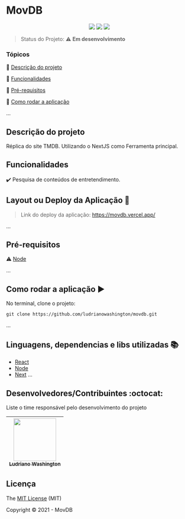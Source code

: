 <h1>MovDB</h1> 

<p align="center">
  <img src="https://img.shields.io/static/v1?label=react&message=framework&color=blue&style=for-the-badge&logo=REACT"/>
  <img src="https://img.shields.io/static/v1?label=Vercel&message=deploy&color=blue&style=for-the-badge&logo=vercel"/>
  <img src="http://img.shields.io/static/v1?label=License&message=MIT&color=green&style=for-the-badge"/>
</p>

> Status do Projeto: :warning: __Em desenvolvimento__

### Tópicos 

:small_blue_diamond: [Descrição do projeto](#descrição-do-projeto)

:small_blue_diamond: [Funcionalidades](#funcionalidades)

<!-- :small_blue_diamond: [Deploy da Aplicação](#deploy-da-aplicação-dash) -->

:small_blue_diamond: [Pré-requisitos](#pré-requisitos)

:small_blue_diamond: [Como rodar a aplicação](#como-rodar-a-aplicação-arrow_forward)

... 

## Descrição do projeto 

<p align="justify">
  Réplica do site TMDB. Utilizando o NextJS como Ferramenta principal.
</p>

## Funcionalidades

:heavy_check_mark: Pesquisa de conteúdos de entretendimento.

## Layout ou Deploy da Aplicação :dash:

> Link do deploy da aplicação: https://movdb.vercel.app/

... 
## Pré-requisitos

:warning: [Node](https://nodejs.org/en/download/)

...

## Como rodar a aplicação :arrow_forward:

No terminal, clone o projeto: 

```
git clone https://github.com/ludrianowashington/movdb.git
```

... 
## Linguagens, dependencias e libs utilizadas :books:

- [React](https://pt-br.reactjs.org/docs/create-a-new-react-app.html)
- [Node](https://nodejs.org/en/download/)
- [Next](https://vercel.com/)
...

<!-- 
## Resolvendo Problemas :exclamation:

Em [issues]() foram abertos alguns problemas gerados durante o desenvolvimento desse projeto e como foram resolvidos.  -->

<!-- ## Tarefas em aberto

Se for o caso, liste tarefas/funcionalidades que ainda precisam ser implementadas na sua aplicação

:memo: Tarefa 1 

:memo: Tarefa 2 

:memo: Tarefa 3  -->

## Desenvolvedores/Contribuintes :octocat:

Liste o time responsável pelo desenvolvimento do projeto

| [<img src="https://avatars.githubusercontent.com/u/53495653?v=4" width=115><br><sub>Ludriano Washington</sub>](https://github.com/ludrianowashington) |
| :---: |  

## Licença 

The [MIT License]() (MIT)

Copyright :copyright: 2021 - MovDB